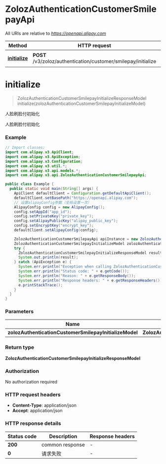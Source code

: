 # ZolozAuthenticationCustomerSmilepayApi

All URIs are relative to *https://openapi.alipay.com*

| Method | HTTP request | Description |
|------------- | ------------- | -------------|
| [**initialize**](ZolozAuthenticationCustomerSmilepayApi.md#initialize) | **POST** /v3/zoloz/authentication/customer/smilepay/initialize | 人脸刷脸付初始化 |


<a name="initialize"></a>
# **initialize**
> ZolozAuthenticationCustomerSmilepayInitializeResponseModel initialize(zolozAuthenticationCustomerSmilepayInitializeModel)

人脸刷脸付初始化

人脸刷脸付初始化

### Example
```java
// Import classes:
import com.alipay.v3.ApiClient;
import com.alipay.v3.ApiException;
import com.alipay.v3.Configuration;
import com.alipay.v3.util.*;
import com.alipay.v3.api.models.*;
import com.alipay.v3.api.ZolozAuthenticationCustomerSmilepayApi;

public class Example {
  public static void main(String[] args) {
    ApiClient defaultClient = Configuration.getDefaultApiClient();
    defaultClient.setBasePath("https://openapi.alipay.com");
    // 设置alipayConfig参数（全局设置一次）
    AlipayConfig config = new AlipayConfig();
    config.setAppId("app_id");
    config.setPrivateKey("private_key");
    config.setAlipayPublicKey("alipay_public_key");
    config.setEncryptKey("encrypt_key");
    defaultClient.setAlipayConfig(config);

    ZolozAuthenticationCustomerSmilepayApi apiInstance = new ZolozAuthenticationCustomerSmilepayApi(defaultClient);
    ZolozAuthenticationCustomerSmilepayInitializeModel zolozAuthenticationCustomerSmilepayInitializeModel = new ZolozAuthenticationCustomerSmilepayInitializeModel(); // ZolozAuthenticationCustomerSmilepayInitializeModel | 
    try {
      ZolozAuthenticationCustomerSmilepayInitializeResponseModel result = apiInstance.initialize(zolozAuthenticationCustomerSmilepayInitializeModel);
      System.out.println(result);
    } catch (ApiException e) {
      System.err.println("Exception when calling ZolozAuthenticationCustomerSmilepayApi#initialize");
      System.err.println("Status code: " + e.getCode());
      System.err.println("Reason: " + e.getResponseBody());
      System.err.println("Response headers: " + e.getResponseHeaders());
      e.printStackTrace();
    }
  }
}
```

### Parameters

| Name | Type | Description  | Notes |
|------------- | ------------- | ------------- | -------------|
| **zolozAuthenticationCustomerSmilepayInitializeModel** | **ZolozAuthenticationCustomerSmilepayInitializeModel**|  | [optional] |

### Return type

**ZolozAuthenticationCustomerSmilepayInitializeResponseModel**

### Authorization

No authorization required

### HTTP request headers

 - **Content-Type**: application/json
 - **Accept**: application/json

### HTTP response details
| Status code | Description | Response headers |
|-------------|-------------|------------------|
| **200** | common response |  -  |
| **0** | 请求失败 |  -  |

